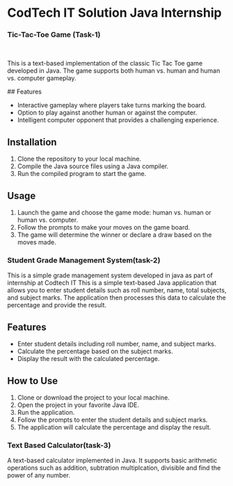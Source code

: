 # CodTech IT Solution Java Internship
<h3>Tic-Tac-Toe Game (Task-1)</h3>
<br>
<p>This is a text-based implementation of the classic Tic Tac Toe game developed in Java. The game supports both human vs. human and human vs. computer gameplay.
</p>
## Features

- Interactive gameplay where players take turns marking the board.
- Option to play against another human or against the computer.
- Intelligent computer opponent that provides a challenging experience.

## Installation

1. Clone the repository to your local machine.
2. Compile the Java source files using a Java compiler.
3. Run the compiled program to start the game.

## Usage

1. Launch the game and choose the game mode: human vs. human or human vs. computer.
2. Follow the prompts to make your moves on the game board.
3. The game will determine the winner or declare a draw based on the moves made.

<h3> Student Grade Management System(task-2)</h3>
This is a simple grade management system developed in java as part of internship at Codtech IT
This is a simple text-based Java application that allows you to enter student details such as roll number, name, total subjects, and subject marks. The application then processes this data to calculate the percentage and provide the result.

## Features

- Enter student details including roll number, name, and subject marks.
- Calculate the percentage based on the subject marks.
- Display the result with the calculated percentage.

## How to Use

1. Clone or download the project to your local machine.
2. Open the project in your favorite Java IDE.
3. Run the application.
4. Follow the prompts to enter the student details and subject marks.
5. The application will calculate the percentage and display the result.



<h3>Text Based Calculator(task-3)</h3>
A text-based calculator implemented in Java. It supports basic arithmetic operations such as addition, subtration
multiplcation, divisible and find the power of any number.
